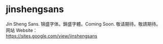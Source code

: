 # jinshengsans
Jin Sheng Sans. 锦盛字体。錦盛字體。Coming Soon. 敬请期待。敬請期待。
网站 Website：<br>https://sites.google.com/view/jinshengsans
